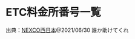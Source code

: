 ﻿# ETC料金所番号一覧

出典：[NEXCO西日本](https://www.w-nexco.co.jp/etc/maintenance/pdfs/list01.pdf)@2021/06/30
誰か助けてくれ